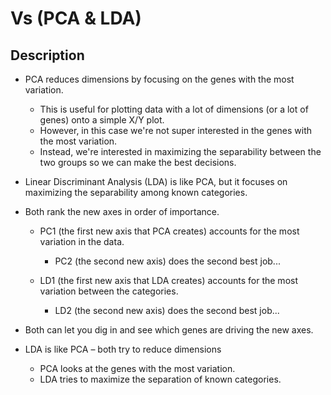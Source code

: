 # Vs (PCA & LDA)

## Description

- PCA reduces dimensions by focusing on the genes with the most variation.

   - This is useful for plotting data with a lot of dimensions (or a lot of genes) onto a simple X/Y plot.
   - However, in this case we're not super interested in the genes with the most variation.
   - Instead, we're interested in maximizing the separability between the two groups so we can make the best decisions.

- Linear Discriminant Analysis (LDA) is like PCA, but it focuses on maximizing the separability among known categories.
- Both rank the new axes in order of importance.

   - PC1 (the first new axis that PCA creates) accounts for the most variation in the data.

      - PC2 (the second new axis) does the second best job...

   - LD1 (the first new axis that LDA creates) accounts for the most variation between the categories.

      - LD2 (the second new axis) does the second best job...

- Both can let you dig in and see which genes are driving the new axes.
- LDA is like PCA – both try to reduce dimensions

   - PCA looks at the genes with the most variation.
   - LDA tries to maximize the separation of known categories.
